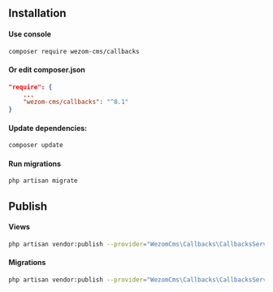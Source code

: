 ## Installation

#### Use console
```bash
composer require wezom-cms/callbacks
```
#### Or edit composer.json
```json
"require": {
    ...
    "wezom-cms/callbacks": "^8.1"
}
```
#### Update dependencies:
```bash
composer update
```
#### Run migrations
```bash
php artisan migrate
```

## Publish
#### Views
```bash
php artisan vendor:publish --provider="WezomCms\Callbacks\CallbacksServiceProvider" --tag="views"
```
#### Migrations
```bash
php artisan vendor:publish --provider="WezomCms\Callbacks\CallbacksServiceProvider" --tag="migrations"
```

